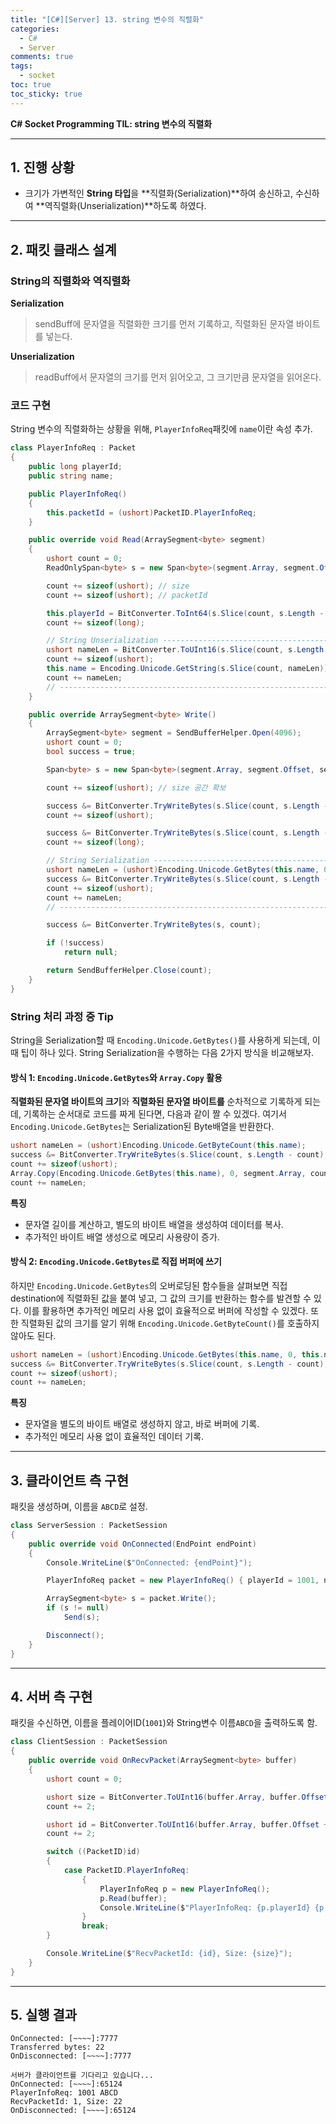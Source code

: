 ```yaml
---
title: "[C#][Server] 13. string 변수의 직렬화"
categories:
  - C#
  - Server
comments: true
tags:
  - socket
toc: true
toc_sticky: true
---
```

**C# Socket Programming TIL: string 변수의 직렬화**

---

## 1. 진행 상황

- 크기가 가변적인 **String 타입**을 **직렬화(Serialization)**하여 송신하고, 수신하여 **역직렬화(Unserialization)**하도록 하였다.

---
## 2. 패킷 클래스 설계

### String의 직렬화와 역직렬화
**Serialization**
> sendBuff에 문자열을 직렬화한 크기를 먼저 기록하고, 직렬화된 문자열 바이트를 넣는다.

**Unserialization**
> readBuff에서 문자열의 크기를 먼저 읽어오고, 그 크기만큼 문자열을 읽어온다.

### 코드 구현
String 변수의 직렬화하는 상황을 위해, `PlayerInfoReq`패킷에 `name`이란 속성 추가.

```csharp
class PlayerInfoReq : Packet
{
    public long playerId;
    public string name;

    public PlayerInfoReq()
    {
        this.packetId = (ushort)PacketID.PlayerInfoReq;
    }

    public override void Read(ArraySegment<byte> segment)
    {
        ushort count = 0;
        ReadOnlySpan<byte> s = new Span<byte>(segment.Array, segment.Offset, segment.Count);

        count += sizeof(ushort); // size
        count += sizeof(ushort); // packetId

        this.playerId = BitConverter.ToInt64(s.Slice(count, s.Length - count));
        count += sizeof(long);

		// String Unserialization ----------------------------------------------------------------------------------------------
        ushort nameLen = BitConverter.ToUInt16(s.Slice(count, s.Length - count));
        count += sizeof(ushort);
        this.name = Encoding.Unicode.GetString(s.Slice(count, nameLen));
        count += nameLen;
        // ---------------------------------------------------------------------------------------------------------------------
    }

    public override ArraySegment<byte> Write()
    {
        ArraySegment<byte> segment = SendBufferHelper.Open(4096);
        ushort count = 0;
        bool success = true;

        Span<byte> s = new Span<byte>(segment.Array, segment.Offset, segment.Count);

        count += sizeof(ushort); // size 공간 확보

        success &= BitConverter.TryWriteBytes(s.Slice(count, s.Length - count), this.packetId);
        count += sizeof(ushort);

        success &= BitConverter.TryWriteBytes(s.Slice(count, s.Length - count), this.playerId);
        count += sizeof(long);

		// String Serialization ------------------------------------------------------------------------------------------------
        ushort nameLen = (ushort)Encoding.Unicode.GetBytes(this.name, 0, this.name.Length, segment.Array, segment.Offset + count + sizeof(ushort));
        success &= BitConverter.TryWriteBytes(s.Slice(count, s.Length - count), nameLen);
        count += sizeof(ushort);
        count += nameLen;
        // ---------------------------------------------------------------------------------------------------------------------

        success &= BitConverter.TryWriteBytes(s, count);

        if (!success)
            return null;

        return SendBufferHelper.Close(count);
    }
}
```

### String 처리 과정 중 Tip
String을 Serialization할 때 `Encoding.Unicode.GetBytes()`를 사용하게 되는데, 이때 팁이 하나 있다. String Serialization을 수행하는 다음 2가지 방식을 비교해보자.

#### 방식 1: `Encoding.Unicode.GetBytes`와 `Array.Copy` 활용
**직렬화된 문자열 바이트의 크기**와 **직렬화된 문자열 바이트를** 순차적으로 기록하게 되는데, 기록하는 순서대로 코드를 짜게 된다면, 다음과 같이 짤 수 있겠다. 여기서 `Encoding.Unicode.GetBytes`는 Serialization된 Byte배열을 반환한다.

```csharp
ushort nameLen = (ushort)Encoding.Unicode.GetByteCount(this.name);
success &= BitConverter.TryWriteBytes(s.Slice(count, s.Length - count), nameLen);
count += sizeof(ushort);
Array.Copy(Encoding.Unicode.GetBytes(this.name), 0, segment.Array, count, nameLen);
count += nameLen;
```
**특징**
- 문자열 길이를 계산하고, 별도의 바이트 배열을 생성하여 데이터를 복사.
- 추가적인 바이트 배열 생성으로 메모리 사용량이 증가.

#### 방식 2: `Encoding.Unicode.GetBytes`로 직접 버퍼에 쓰기
하지만 `Encoding.Unicode.GetBytes`의 오버로딩된 함수들을 살펴보면 직접 destination에 직렬화된 값을 붙여 넣고, 그 값의 크기를 반환하는 함수를 발견할 수 있다. 이를 활용하면 추가적인 메모리 사용 없이 효율적으로 버퍼에 작성할 수 있겠다. 또한 직렬화된 값의 크기를 알기 위해 `Encoding.Unicode.GetByteCount()`를 호출하지 않아도 된다.

```csharp
ushort nameLen = (ushort)Encoding.Unicode.GetBytes(this.name, 0, this.name.Length, segment.Array, segment.Offset + count + sizeof(ushort));
success &= BitConverter.TryWriteBytes(s.Slice(count, s.Length - count), nameLen);
count += sizeof(ushort);
count += nameLen;
```
**특징**
- 문자열을 별도의 바이트 배열로 생성하지 않고, 바로 버퍼에 기록.
- 추가적인 메모리 사용 없이 효율적인 데이터 기록.

---

## 3. 클라이언트 측 구현
패킷을 생성하며, 이름을 `ABCD`로 설정.

```csharp
class ServerSession : PacketSession
{
    public override void OnConnected(EndPoint endPoint)
    {
        Console.WriteLine($"OnConnected: {endPoint}");

        PlayerInfoReq packet = new PlayerInfoReq() { playerId = 1001, name = "ABCD" };

        ArraySegment<byte> s = packet.Write();
        if (s != null)
            Send(s);

        Disconnect();
    }
}
```

---

## 4. 서버 측 구현

패킷을 수신하면, 이름을 플레이어ID(`1001`)와 String변수 이름`ABCD`을 출력하도록 함.

```csharp
class ClientSession : PacketSession
{
    public override void OnRecvPacket(ArraySegment<byte> buffer)
    {
        ushort count = 0;

        ushort size = BitConverter.ToUInt16(buffer.Array, buffer.Offset);
        count += 2;

        ushort id = BitConverter.ToUInt16(buffer.Array, buffer.Offset + count);
        count += 2;

        switch ((PacketID)id)
        {
            case PacketID.PlayerInfoReq:
                {
                    PlayerInfoReq p = new PlayerInfoReq();
                    p.Read(buffer);
                    Console.WriteLine($"PlayerInfoReq: {p.playerId} {p.name}");
                }
                break;
        }

        Console.WriteLine($"RecvPacketId: {id}, Size: {size}");
    }
}
```

---
## 5. 실행 결과

```
OnConnected: [~~~~]:7777
Transferred bytes: 22
OnDisconnected: [~~~~]:7777

서버가 클라이언트를 기다리고 있습니다...
OnConnected: [~~~~]:65124
PlayerInfoReq: 1001 ABCD
RecvPacketId: 1, Size: 22
OnDisconnected: [~~~~]:65124
```
